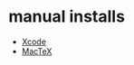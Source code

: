 # manual installs

* [Xcode](https://itunes.apple.com/us/app/xcode/)
* [MacTeX](https://tug.org/mactex/downloading.html)
